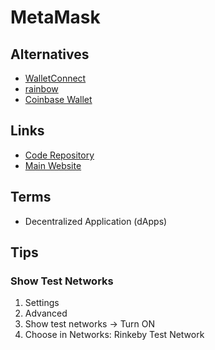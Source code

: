 # MetaMask

## Alternatives

- [WalletConnect](https://walletconnect.com/)
- [rainbow](https://rainbow.me/)
- [Coinbase Wallet](https://coinbase.com/wallet)

## Links

- [Code Repository](https://github.com/MetaMask/metamask-extension)
- [Main Website](https://metamask.io/)

## Terms

- Decentralized Application (dApps)

## Tips

### Show Test Networks

1. Settings
2. Advanced
3. Show test networks -> Turn ON
4. Choose in Networks: Rinkeby Test Network
